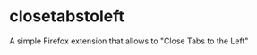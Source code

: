 closetabstoleft
===============

A simple Firefox extension that allows to "Close Tabs to the Left"
